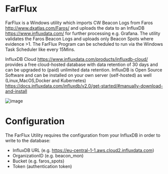 # FarFlux

FarFlux is a Windows utility which imports CW Beacon Logs from Faros http://www.dxatlas.com/Faros/ and uploads the data to an InfluxDB https://www.influxdata.com/ for further processing e.g. Grafana. The utility validates the Faros Beacon Logs and uploads only Beacon Spots where evidence >1. The FarFlux Program can be scheduled to run via the Windows Task Scheduler like every 15Mins.

InfluxDB Cloud https://www.influxdata.com/products/influxdb-cloud/ provides a free cloud-hosted database with data retention of 30 days and can be upgraded to (paid) unlimited data retention. InfluxDB is Open Source Software and can be installed on your own server (self-hosted) as well (Linux,MacOS,Docker and Kubernetes) https://docs.influxdata.com/influxdb/v2.0/get-started/#manually-download-and-install


![image](https://user-images.githubusercontent.com/75934980/113480671-db95d600-9495-11eb-97ee-800ca1ad2cf6.png)


Configuration
==============
The FarFlux Utility requires the configuration from your InfluxDB in order to write to the database:
- InfluxDB URL (e.g. https://eu-central-1-1.aws.cloud2.influxdata.com)
- OrganizationID (e.g. beacon_mon)
- Bucket (e.g. faros_spots)
- Token (authentication token)
